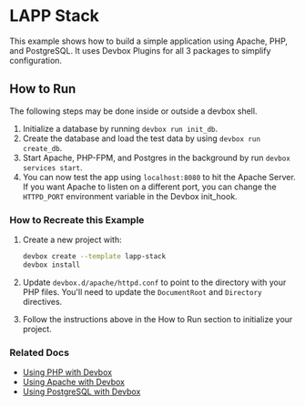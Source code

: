 # LAPP Stack

This example shows how to build a simple application using Apache, PHP, and PostgreSQL. It uses Devbox Plugins for all 3 packages to simplify configuration.


## How to Run

The following steps may be done inside or outside a devbox shell.

1. Initialize a database by running `devbox run init_db`.
1. Create the database and load the test data by using `devbox run create_db`.
1. Start Apache, PHP-FPM, and Postgres in the background by run `devbox services start`.
1. You can now test the app using `localhost:8080` to hit the Apache Server. If you want Apache to listen on a different port, you can change the `HTTPD_PORT` environment variable in the Devbox init_hook.

### How to Recreate this Example

1. Create a new project with:
    ```bash
    devbox create --template lapp-stack
    devbox install
    ```

1. Update `devbox.d/apache/httpd.conf` to point to the directory with your PHP files. You'll need to update the `DocumentRoot` and `Directory` directives.
1. Follow the instructions above in the How to Run section to initialize your project.

### Related Docs

* [Using PHP with Devbox](https://www.jetify.com/devbox/docs/devbox_examples/languages/php/)
* [Using Apache with Devbox](https://www.jetify.com/devbox/docs/devbox_examples/servers/apache/)
* [Using PostgreSQL with Devbox](https://www.jetify.com/devbox/docs/devbox_examples/databases/postgres/)
